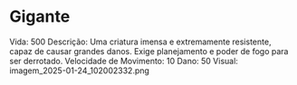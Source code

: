 # Gigante

Vida: 500
Descrição: Uma criatura imensa e extremamente resistente, capaz de causar grandes danos. Exige planejamento e poder de fogo para ser derrotado.
Velocidade de Movimento: 10
Dano: 50
Visual: imagem_2025-01-24_102002332.png
